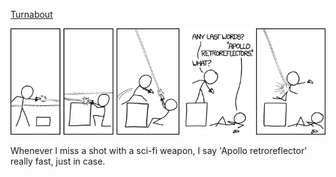 [Turnabout](https://xkcd.com/1441)

![Turnabout](./random_comic.png)

Whenever I miss a shot with a sci-fi weapon, I say 'Apollo retroreflector' really fast, just in case.

